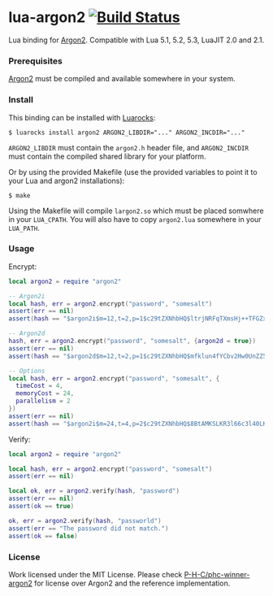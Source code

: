 # lua-argon2 [![Build Status][badge-travis-image]][badge-travis-url]

Lua binding for [Argon2]. Compatible with Lua 5.1, 5.2, 5.3, LuaJIT 2.0 and 2.1.

### Prerequisites

[Argon2] must be compiled and available somewhere in your system.

### Install

This binding can be installed with [Luarocks](https://luarocks.org):

```
$ luarocks install argon2 ARGON2_LIBDIR="..." ARGON2_INCDIR="..."
```

`ARGON2_LIBDIR` must contain the `argon2.h` header file, and `ARGON2_INCDIR` must contain the compiled shared library for your platform.

Or by using the provided Makefile (use the provided variables to point it to your Lua and argon2 installations):

```
$ make
```

Using the Makefile will compile `largon2.so` which must be placed somwhere in your `LUA_CPATH`. You will also have to copy `argon2.lua` somewhere in your `LUA_PATH`.

### Usage

Encrypt:

```lua
local argon2 = require "argon2"

-- Argon2i
local hash, err = argon2.encrypt("password", "somesalt")
assert(err == nil)
assert(hash == "$argon2i$m=12,t=2,p=1$c29tZXNhbHQ$ltrjNRFqTXmsHj++TFGZxg+zSg8hSrrSJiViCRns1HM")

-- Argon2d
hash, err = argon2.encrypt("password", "somesalt", {argon2d = true})
assert(err == nil)
assert(hash == "$argon2d$m=12,t=2,p=1$c29tZXNhbHQ$mfklun4fYCbv2Hw0UnZZ56xAqWbjD+XRMSN9h6SfLe4")

-- Options
local hash, err = argon2.encrypt("password", "somesalt", {
  timeCost = 4,
  memoryCost = 24,
  parallelism = 2
})
assert(err == nil)
assert(hash == "$argon2i$m=24,t=4,p=2$c29tZXNhbHQ$8BtAMKSLKR3l66c3l40LKrg09NwLD7hJYfSqoLQyKEE")
```

Verify:

```lua
local argon2 = require "argon2"

local hash, err = argon2.encrypt("password", "somesalt")
assert(err == nil)

local ok, err = argon2.verify(hash, "password")
assert(err == nil)
assert(ok == true)

ok, err = argon2.verify(hash, "passworld")
assert(err == "The password did not match.")
assert(ok == false)
```

### License

Work licensed under the MIT License. Please check [P-H-C/phc-winner-argon2][Argon2] for license over Argon2 and the reference implementation.

[Argon2]: https://github.com/P-H-C/phc-winner-argon2
[badge-travis-url]: https://travis-ci.org/thibaultCha/lua-argon2
[badge-travis-image]: https://travis-ci.org/thibaultCha/lua-argon2.svg?branch=master
